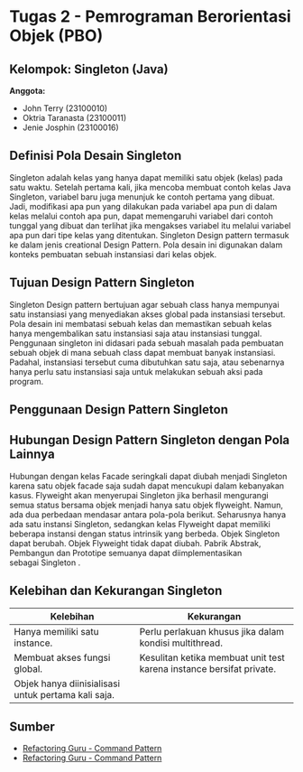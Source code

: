 # Tugas 2 - Pemrograman Berorientasi Objek (PBO)

## Kelompok: Singleton (Java)
**Anggota:**
- John Terry (23100010)
- Oktria Taranasta (23100011)
- Jenie Josphin (23100016)

## Definisi Pola Desain Singleton
Singleton adalah kelas yang hanya dapat memiliki satu objek (kelas) pada satu waktu. Setelah pertama kali, jika mencoba membuat contoh kelas Java Singleton, variabel baru juga menunjuk ke contoh pertama yang dibuat. Jadi, modifikasi apa pun yang dilakukan pada variabel apa pun di dalam kelas melalui contoh apa pun, dapat memengaruhi variabel dari contoh tunggal yang dibuat dan terlihat jika mengakses variabel itu melalui variabel apa pun dari tipe kelas yang ditentukan. Singleton Design pattern termasuk ke dalam jenis creational Design Pattern. Pola desain ini digunakan dalam konteks pembuatan sebuah instansiasi dari kelas objek. 

## Tujuan Design Pattern Singleton
Singleton Design pattern bertujuan agar sebuah class hanya mempunyai satu instansiasi yang menyediakan akses global pada instansiasi tersebut. Pola desain ini membatasi sebuah kelas dan memastikan sebuah kelas hanya mengembalikan satu instansiasi saja atau instansiasi tunggal. Penggunaan singleton ini didasari pada sebuah masalah pada pembuatan sebuah objek di mana sebuah class dapat membuat banyak instansiasi. Padahal, instansiasi tersebut cuma dibutuhkan satu saja, atau sebenarnya hanya perlu satu instansiasi saja untuk melakukan sebuah aksi pada program. 

## Penggunaan Design Pattern Singleton



## Hubungan Design Pattern Singleton dengan Pola Lainnya
Hubungan dengan kelas Facade seringkali dapat diubah menjadi Singleton karena satu objek facade saja sudah dapat mencukupi dalam kebanyakan kasus. Flyweight akan menyerupai Singleton jika berhasil mengurangi semua status bersama objek menjadi hanya satu objek flyweight. Namun, ada dua perbedaan mendasar antara pola-pola berikut. Seharusnya hanya ada satu instansi Singleton, sedangkan kelas Flyweight dapat memiliki beberapa instansi dengan status intrinsik yang berbeda.
Objek Singleton dapat berubah. Objek Flyweight tidak dapat diubah.
Pabrik Abstrak, Pembangun dan Prototipe semuanya dapat diimplementasikan sebagai Singleton .

## Kelebihan dan Kekurangan Singleton
| **Kelebihan** | **Kekurangan** |
|---------------|--------------|
| Hanya memiliki satu instance. | Perlu perlakuan khusus jika dalam kondisi multithread. |
| Membuat akses fungsi global. | Kesulitan ketika membuat unit test karena instance bersifat private. |
| Objek hanya diinisialisasi untuk pertama kali saja. |

## Sumber
- [Refactoring Guru - Command Pattern](https://informatics.uii.ac.id/2023/02/06/berkenalan-dengan-singleton-design-pattern/)
- [Refactoring Guru - Command Pattern](https://www.santekno.com/cara-implementasi-singleton-design-pattern-golang/)
